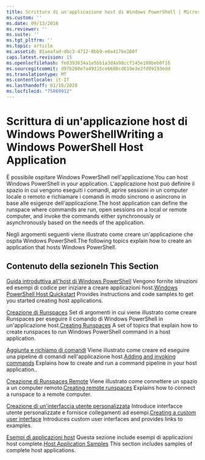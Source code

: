 ```yaml
---
title: Scrittura di un'applicazione host di Windows PowerShell | Microsoft Docs
ms.custom: ''
ms.date: 09/13/2016
ms.reviewer: ''
ms.suite: ''
ms.tgt_pltfrm: ''
ms.topic: article
ms.assetid: 81aeafad-dbc3-4712-8bb9-e6a417be260f
caps.latest.revision: 15
ms.openlocfilehash: fe0393634a1e5bb1a3d4a98ccf245e199beb0f16
ms.sourcegitcommit: d97b200e7a49315ce6608cd619e3e2fd99193edd
ms.translationtype: MT
ms.contentlocale: it-IT
ms.lasthandoff: 01/10/2020
ms.locfileid: "75869912"
---
```

# <a name="writing-a-windows-powershell-host-application"></a><span data-ttu-id="7f6bb-102">Scrittura di un'applicazione host di Windows PowerShell</span><span class="sxs-lookup"><span data-stu-id="7f6bb-102">Writing a Windows PowerShell Host Application</span></span>

<span data-ttu-id="7f6bb-103">È possibile ospitare Windows PowerShell nell'applicazione.</span><span class="sxs-lookup"><span data-stu-id="7f6bb-103">You can host Windows PowerShell in your application.</span></span> <span data-ttu-id="7f6bb-104">L'applicazione host può definire il spazio in cui vengono eseguiti i comandi, aprire sessioni in un computer locale o remoto e richiamare i comandi in modo sincrono o asincrono in base alle esigenze dell'applicazione.</span><span class="sxs-lookup"><span data-stu-id="7f6bb-104">The host application can define the runspace where commands are run, open sessions on a local or remote computer, and invoke the commands either synchronously or asynchronously based on the needs of the application.</span></span>

<span data-ttu-id="7f6bb-105">Negli argomenti seguenti viene illustrato come creare un'applicazione che ospita Windows PowerShell.</span><span class="sxs-lookup"><span data-stu-id="7f6bb-105">The following topics explain how to create an application that hosts Windows PowerShell.</span></span>

## <a name="in-this-section"></a><span data-ttu-id="7f6bb-106">Contenuto della sezione</span><span class="sxs-lookup"><span data-stu-id="7f6bb-106">In This Section</span></span>

<span data-ttu-id="7f6bb-107">[Guida introduttiva all'host di Windows PowerShell](./windows-powershell-host-quickstart.md) Vengono fornite istruzioni ed esempi di codice per iniziare a creare applicazioni host.</span><span class="sxs-lookup"><span data-stu-id="7f6bb-107">[Windows PowerShell Host Quickstart](./windows-powershell-host-quickstart.md) Provides instructions and code samples to get you started creating host applications.</span></span>

<span data-ttu-id="7f6bb-108">[Creazione di Runspaces](./creating-runspaces.md) Set di argomenti in cui viene illustrato come creare Runspaces per eseguire il comando di Windows PowerShell in un'applicazione host.</span><span class="sxs-lookup"><span data-stu-id="7f6bb-108">[Creating Runspaces](./creating-runspaces.md) A set of topics that explain how to create runspaces to run Windows PowerShell command in a host application.</span></span>

<span data-ttu-id="7f6bb-109">[Aggiunta e richiamo di comandi](./adding-and-invoking-commands.md) Viene illustrato come creare ed eseguire una pipeline di comandi nell'applicazione host.</span><span class="sxs-lookup"><span data-stu-id="7f6bb-109">[Adding and invoking commands](./adding-and-invoking-commands.md) Explains how to create and run a command pipeline in your host application..</span></span>

<span data-ttu-id="7f6bb-110">[Creazione di Runspaces Remote](./creating-remote-runspaces.md) Viene illustrato come connettere un spazio a un computer remoto.</span><span class="sxs-lookup"><span data-stu-id="7f6bb-110">[Creating remote runspaces](./creating-remote-runspaces.md) Explains how to connect a runspace to a remote computer.</span></span>

<span data-ttu-id="7f6bb-111">[Creazione di un'interfaccia utente personalizzata](./creating-a-custom-user-interface.md) Introduce interfacce utente personalizzate e fornisce collegamenti ad esempi.</span><span class="sxs-lookup"><span data-stu-id="7f6bb-111">[Creating a custom user interface](./creating-a-custom-user-interface.md) Introduces custom user interfaces and provides links to examples.</span></span>

<span data-ttu-id="7f6bb-112">[Esempi di applicazioni host](./host-application-samples.md) Questa sezione include esempi di applicazioni host complete.</span><span class="sxs-lookup"><span data-stu-id="7f6bb-112">[Host Application Samples](./host-application-samples.md) This section includes samples of complete host applications.</span></span>
